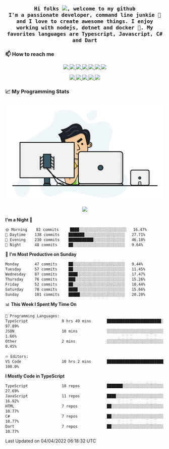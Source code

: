 <h3 align="center">
  <samp>
  Hi folks <img src="https://user-images.githubusercontent.com/42378118/110234147-e3259600-7f4e-11eb-95be-0c4047144dea.gif" width="25">, welcome to my github
  <br/>
  I'm a passionate developer, command line junkie 🧬 and I love to create awesome things. I enjoy working with nodejs, dotnet and docker 🐳. My favorites languages are Typescript, Javascript, C# and Dart
  </samp>
</h3>

### 📫 How to reach me

<p align="center">
 <a href="https://buster95.github.io">
  <img src="https://img.shields.io/badge/buster95-%23206A5D.svg?&style=flat" />
 </a>

 <a href="https://www.linkedin.com/in/walter-corrales">
  <img src="https://img.shields.io/badge/Linkedin-%230077B5.svg?&style=flat&logo=linkedin&logoColor=white" />
 </a>

 <a href="mailto:corraleswalter@live.com">
  <img src="https://img.shields.io/badge/Microsoft-%23F65314.svg?&style=flat&logo=Microsoft" />
 </a>

 <a href="https://join.skype.com/invite/sHS1s5NqCXhJ">
  <img src="https://img.shields.io/badge/Skype-%2300AFF0.svg?&style=flat&logo=skype&logoColor=white" />
 </a>

 <a href="mailto:walter.r.corrales@gmail.com">
  <img src="https://img.shields.io/badge/Gmail-%23C14438.svg?&style=flat&logo=Gmail&logoColor=white" />
 </a>

 <a href="https://wa.me/50585154220">
  <img src="https://img.shields.io/badge/Whatsapp-%2300BFA5.svg?&style=flat&logo=Whatsapp&logoColor=white" />
 </a>

 <a href="https://t.me/KingBuster95">
  <img src="https://img.shields.io/badge/Telegram-%230088cc.svg?&style=flat&logo=Telegram&logoColor=white" />
 </a>
</p>

<p align="center">
  <a href="https://buster95.github.io">
    <img src="https://badges.pufler.dev/visits/buster95/buster95?style=flat&color=green&logo=github">
  </a>
  <a href="https://buster95.github.io">
    <img src="https://badges.pufler.dev/years/buster95?style=flat&color=green&logo=github">
  </a>
  <a href="https://buster95.github.io">
    <img src="https://badges.pufler.dev/repos/buster95?style=flat&color=green&logo=github">
  </a>
  <a href="https://buster95.github.io">
    <img src="https://badges.pufler.dev/gists/buster95?style=flat&color=green&logo=github">
  </a>
  <a href="https://buster95.github.io">
    <img src="https://badges.pufler.dev/commits/monthly/buster95?style=flat&color=green&logo=github">
  </a>
</p>

### 📈 My Programming Stats

<p align="center">
 <img src="https://github.com/buster95/buster95/blob/master/assets/coder.gif" alt="Coder GIF" style="max-width:500px">
</p>

<p align = "center">
  <img src="https://github-readme-stats.vercel.app/api?username=buster95&count_private=true&show_icons=true&theme=tokyonight&line_height=30&hide_border=true">
</p>

<!--START_SECTION:waka-->
**I'm a Night 🦉** 

```text
🌞 Morning    82 commits     ████░░░░░░░░░░░░░░░░░░░░░   16.47% 
🌆 Daytime    138 commits    ███████░░░░░░░░░░░░░░░░░░   27.71% 
🌃 Evening    230 commits    ███████████░░░░░░░░░░░░░░   46.18% 
🌙 Night      48 commits     ██░░░░░░░░░░░░░░░░░░░░░░░   9.64%

```
📅 **I'm Most Productive on Sunday** 

```text
Monday       47 commits     ██░░░░░░░░░░░░░░░░░░░░░░░   9.44% 
Tuesday      57 commits     ██░░░░░░░░░░░░░░░░░░░░░░░   11.45% 
Wednesday    87 commits     ████░░░░░░░░░░░░░░░░░░░░░   17.47% 
Thursday     76 commits     ███░░░░░░░░░░░░░░░░░░░░░░   15.26% 
Friday       52 commits     ██░░░░░░░░░░░░░░░░░░░░░░░   10.44% 
Saturday     78 commits     ████░░░░░░░░░░░░░░░░░░░░░   15.66% 
Sunday       101 commits    █████░░░░░░░░░░░░░░░░░░░░   20.28%

```


📊 **This Week I Spent My Time On** 

```text
💬 Programming Languages: 
TypeScript               9 hrs 49 mins       ████████████████████████░   97.89% 
JSON                     10 mins             ░░░░░░░░░░░░░░░░░░░░░░░░░   1.66% 
Other                    2 mins              ░░░░░░░░░░░░░░░░░░░░░░░░░   0.45%

🔥 Editors: 
VS Code                  10 hrs 2 mins       █████████████████████████   100.0%

```

**I Mostly Code in TypeScript** 

```text
TypeScript               18 repos            ███████░░░░░░░░░░░░░░░░░░   27.69% 
JavaScript               11 repos            ████░░░░░░░░░░░░░░░░░░░░░   16.92% 
HTML                     7 repos             ██░░░░░░░░░░░░░░░░░░░░░░░   10.77% 
C#                       7 repos             ██░░░░░░░░░░░░░░░░░░░░░░░   10.77% 
Dart                     7 repos             ██░░░░░░░░░░░░░░░░░░░░░░░   10.77%

```



 Last Updated on 04/04/2022 06:18:32 UTC
<!--END_SECTION:waka-->
